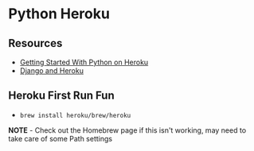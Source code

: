 # Python Heroku #

## Resources ##

- [Getting Started With Python on Heroku](https://devcenter.heroku.com/articles/getting-started-with-python?singlepage=true)
- [Django and Heroku](https://devcenter.heroku.com/articles/django-app-configuration)

## Heroku First Run Fun ##

- `brew install heroku/brew/heroku`

**NOTE** - Check out the Homebrew page if this isn't working, may need to take care of some Path settings